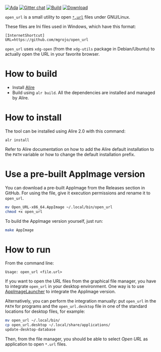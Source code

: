 [![Ada](https://img.shields.io/badge/-inside-green?logo=ada&logoColor=white&labelColor=grey&logoSize=auto)](https://ada-lang.io/)
[![Gitter chat](https://badges.gitter.im/gitterHQ/gitter.png)](https://gitter.im/ada-lang/Lobby)
[![Build](https://github.com/mgrojo/open_url/actions/workflows/main.yml/badge.svg)](https://github.com/mgrojo/open_url/actions/workflows/main.yml)
[![Download][download-img]][download]


`open_url` is a small utility to open [`*.url`](https://www.cyanwerks.com/formats/file-format-url.html) files under GNU/Linux.

These files are Ini files used in Windows, which have this format:
```
[InternetShortcut]
URL=https://github.com/mgrojo/open_url
```

`open_url` uses `xdg-open` (from the `xdg-utils` package in Debian/Ubuntu) to actually open the
URL in your favorite browser.


# How to build

- Install [Alire](https://alire.ada.dev/)
- Build using `alr build`. All the dependencies are installed and managed by Alire.

# How to install

The tool can be installed using Alire 2.0 with this command:
```
alr install
```
Refer to Alire documentation on how to add the Alire default installation to the `PATH` variable
or how  to change the default installation prefix.

# Use a pre-built AppImage version

You can download a pre-built AppImage from the Releases section in GitHub. For using the file,
give it execution permissions and rename it to `open_url`.
```sh
mv Open_URL-x86_64.AppImage ~/.local/bin/open_url
chmod +x open_url
```
To build the AppImage version yourself, just run:
```sh
make AppImage
```

# How to run
From the command line:
```
Usage: open_url <file.url>
```

If you want to open the URL files from the graphical file manager, you have to integrate
`open_url` in your desktop environment. One way is to use [AppImageLauncher](https://github.com/TheAssassin/AppImageLauncher)
to integrate the AppImage version.

Alternatively, you can perform the integration manually: put
`open_url` in the `PATH` for programs and the `open_url.desktop` file
in one of the standard locations for desktop files, for example:

```sh
mv open_url ~/.local/bin/
cp open_url.desktop ~/.local/share/applications/
update-desktop-database
```

Then, from the file manager, you should be able to select _Open URL_ as
application to open `*.url` files.

  [download-img]: https://img.shields.io/github/downloads/mgrojo/open_url/total.svg
  [download]: https://github.com/mgrojo/open_url/releases
